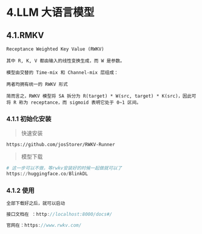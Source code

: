 # 4.LLM 大语言模型





## 4.1.RMKV

```
Receptance Weighted Key Value (RWKV)

其中 R, K, V 都由输入的线性变换生成，而 W 是参数。

模型由交替的 Time-mix 和 Channel-mix 层组成：

两者均拥有统一的 RWKV 形式

简而言之，RWKV 模型将 SA 拆分为 R(target) * W(src, target) * K(src)，因此可将 R 称为 receptance，而 sigmoid 表明它处于 0~1 区间。

```



### 4.1.1 初始化安装



>快速安装


```
https://github.com/josStorer/RWKV-Runner
```



>模型下载

```python
# 这一步可以不做，等rwkv安装好的时候一起做就可以了
https://huggingface.co/BlinkDL
```





### 4.1.2 使用



```js
全部下载好之后，就可以启动

接口文档在 ：http://localhost:8000/docs#/

官网在：https://www.rwkv.com/
```













